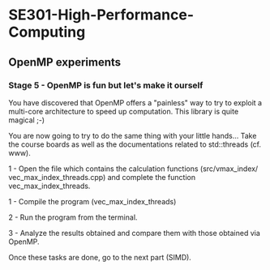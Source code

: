 # SE301-High-Performance-Computing
 
## OpenMP experiments

### Stage 5 - OpenMP is fun but let's make it ourself

You have discovered that OpenMP offers a "painless" way to try to exploit a multi-core architecture to speed up computation. This library is quite magical ;-)

You are now going to try to do the same thing with your little hands... Take the course boards as well as the documentations related to std::threads (cf. www).

1 - Open the file which contains the calculation functions (src/vmax_index/ vec_max_index_threads.cpp) and complete the function vec_max_index_threads.

1 - Compile the program (vec_max_index_threads)

2 - Run the program from the terminal.

3 - Analyze the results obtained and compare them with those obtained via OpenMP.

Once these tasks are done, go to the next part (SIMD).

